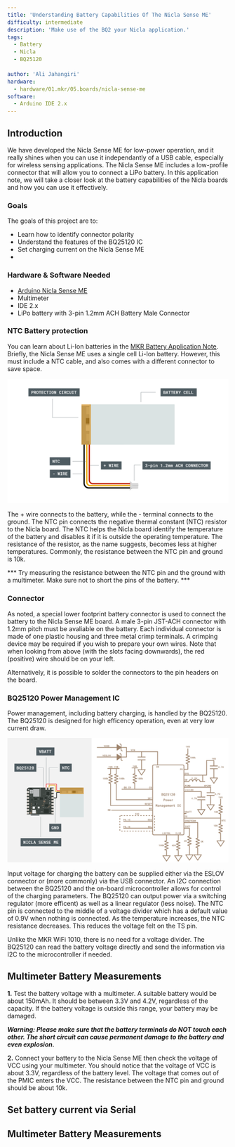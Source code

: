 ```yaml
---
title: 'Understanding Battery Capabilities Of The Nicla Sense ME'
difficulty: intermediate
description: 'Make use of the BQ2 your Nicla application.'
tags:
  - Battery
  - Nicla
  - BQ25120

author: 'Ali Jahangiri'
hardware:
  - hardware/01.mkr/05.boards/nicla-sense-me
software:
  - Arduino IDE 2.x
---
```


## Introduction

We have developed the Nicla Sense ME for low-power operation, and it really shines when you can use it independantly of a USB cable, especially for wireless sensing applications. The Nicla Sense ME includes a low-profile connector that will allow you to connect a LiPo battery. In this application note, we will take a closer look at the battery capabilities of the Nicla boards and how you can use it effectively.

### Goals
The goals of this project are to:
- Learn how to identify connector polarity
- Understand the features of the BQ25120 IC
- Set charging current on the Nicla Sense ME
- 

### Hardware & Software Needed
- [Arduino Nicla Sense ME](https://store.arduino.cc/products/nicla-sense-me)
- Multimeter
- IDE 2.x
- LiPo battery with 3-pin 1.2mm ACH Battery Male Connector

### NTC Battery protection
You can learn about Li-Ion batteries in the [MKR Battery Application Note](/tutorials/mkr-wifi-1010/mkr-battery-app-note). Briefly, the Nicla Sense ME uses a single cell Li-Ion battery. However, this must include a NTC cable, and also comes with a different connector to save space.

![Nicla Battery Breakdown](assets/3-pin-lipo-battery-breakdown.png)

The + wire connects to the battery, while the - terminal connects to the ground. The NTC pin connects the negative thermal constant (NTC) resistor to the Nicla board. The NTC helps the Nicla board identify the temperature of the battery and disables it if it is outside the operating temperature. The resistance of the resistor, as the name suggests, becomes less at higher temperatures. Commonly, the resistance between the NTC pin and ground is 10k.

*** Try measuring the resistance between the NTC pin and the ground with a multimeter. Make sure not to short the pins of the battery. ***

### Connector
As noted, a special lower footprint battery connector is used to connect the battery to the Nicla Sense ME board. A male 3-pin JST-ACH connector with 1.2mm pitch must be avaliable on the battery. Each individual connector is made of one plastic housing and three metal crimp terminals. A crimping device may be required if you wish to prepare your own wires. Note that when looking from above (with the slots facing downwards), the red (positive) wire should be on your left.

Alternatively, it is possible to solder the connectors to the pin headers on the board.

### BQ25120 Power Management IC
Power management, including battery charging, is handled by the BQ25120. The BQ25120 is designed for high efficency operation, even at very low current draw.

![Simplified schematic of a battery connected Nicla Sense ME (left) and the BQ25120 Power Management IC (right)](assets/BQ25120-diagram.svg)

Input voltage for charging the battery can be supplied either via the ESLOV connector or (more commonly) via the USB connector. An I2C connection between the BQ25120 and the on-board microcontroller allows for control of the charging parameters. The BQ25120 can output power via a switching regulator (more efficent) as well as a linear regulator (less noise). The NTC pin is connected to the middle of a voltage divider which has a default value of 0.9V when nothing is connected. As the temperature increases, the NTC resistance decreases. This reduces the voltage felt on the TS pin.

Unlike the MKR WiFi 1010, there is no need for a voltage divider. The BQ25120 can read the battery voltage directly and send the information via I2C to the microcontroller if needed.

## Multimeter Battery Measurements

**1.** Test the battery voltage with a multimeter. A suitable battery would be about 150mAh. It should be between 3.3V and 4.2V, regardless of the capacity. If the battery voltage is outside this range, your battery may be damaged.

***Warning: Please make sure that the battery terminals do NOT touch each other. The short circuit can cause permanent damage to the battery and even explosion.***

**2.** Connect your battery to the Nicla Sense ME then check the voltage of VCC using your multimeter. 
You should notice that the voltage of VCC is about 3.3V, regardless of the battery level. The voltage that comes out of the PMIC enters the VCC. The resistance between the NTC pin and ground should be about 10k.

## Set battery current via Serial

## 

## Multimeter Battery Measurements
